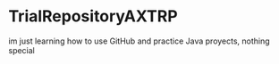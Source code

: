 # TrialRepositoryAXTRP
im just learning how to use GitHub and practice Java proyects, nothing special
